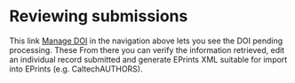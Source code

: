 Reviewing submissions
=====================

This link [Manage DOI](/list) in the navigation above
lets you see the DOI pending processing. These From there
you can verify the information retrieved, edit an individual
record submitted and generate EPrints XML suitable for import
into EPrints (e.g. CaltechAUTHORS).


